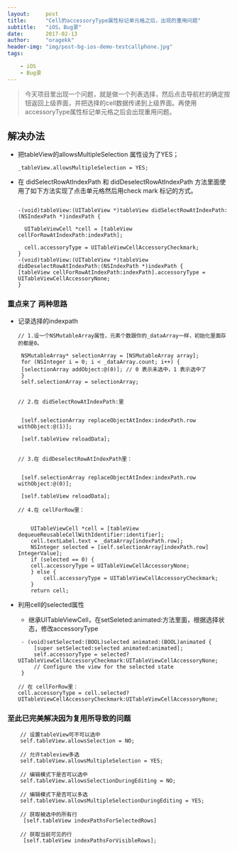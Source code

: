 ```yaml
---
layout:     post
title:      "Cell的accessoryType属性标记单元格之后，出现的重用问题"
subtitle:   "iOS，Bug录"
date:       2017-02-13
author:     "oragekk"
header-img: "img/post-bg-ios-demo-testcallphone.jpg"
tags:

    - iOS
    - Bug录
---
```


> 今天项目里出现一个问题，就是做一个列表选择，然后点击导航栏的确定按钮返回上级界面，并把选择的cell数据传递到上级界面。再使用accessoryType属性标记单元格之后会出现重用问题。

## 解决办法
- 把tableView的allowsMultipleSelection 属性设为了YES；

	``` objc
	_tableView.allowsMultipleSelection = YES;
	``` 
	
- 在 didSelectRowAtIndexPath 和 didDeselectRowAtIndexPath 方法里面使用了如下方法实现了点击单元格然后用check mark 标记的方式。

	``` objc
   
	-(void)tableView:(UITableView *)tableView didSelectRowAtIndexPath:(NSIndexPath *)indexPath {
		
      UITableViewCell *cell = [tableView cellForRowAtIndexPath:indexPath];
    	
	  cell.accessoryType = UITableViewCellAccessoryCheckmark;
	}
	-(void)tableView:(UITableView *)tableView didDeselectRowAtIndexPath:(NSIndexPath *)indexPath {
	[tableView cellForRowAtIndexPath:indexPath].accessoryType = UITableViewCellAccessoryNone;
	}	
	```
	
### 重点来了 两种思路

 - 记录选择的indexpath
 	
 	``` objc
 	// 1.设一个NSMutableArray属性，元素个数跟你的_dataArray一样，初始化里面存的都是0。
 	
	 NSMutableArray* selectionArray = [NSMutableArray array];
	 for (NSInteger i = 0; i < _dataArray.count; i++) {
     [selectionArray addObject:@(0)]; // 0 表示未选中，1 表示选中了
	 }
	 self.selectionArray = selectionArray; 
	

   // 2.在 didSelectRowAtIndexPath:里
   
 	
	 [self.selectionArray replaceObjectAtIndex:indexPath.row withObject:@(1)];
	
	 [self.tableView reloadData];

	
   // 3.在 didDeselectRowAtIndexPath里：
   

	 [self.selectionArray replaceObjectAtIndex:indexPath.row withObject:@(0)];
	
	 [self.tableView reloadData];

   // 4.在 cellForRow里：
 	

		UITableViewCell *cell = [tableView dequeueReusableCellWithIdentifier:identifier];
		cell.textLabel.text = _dataArray[indexPath.row];
		NSInteger selected = [self.selectionArray[indexPath.row] IntegerValue];
		if (selected == 0) {
    	cell.accessoryType = UITableViewCellAccessoryNone;
		} else {
    		cell.accessoryType = UITableViewCellAccessoryCheckmark;
		}
		return cell;
	```
		
- 利用cell的selected属性
	- 继承UITableViewCell，在setSeleted:animated:方法里面，根据选择状态，修改accessoryType
	
	``` objc
	 - (void)setSelected:(BOOL)selected animated:(BOOL)animated {
    	 [super setSelected:selected animated:animated];
		 self.accessoryType = selected?UITableViewCellAccessoryCheckmark:UITableViewCellAccessoryNone;
		 // Configure the view for the selected state
	 }
	 
	// 在 cellForRow里：
	cell.accessoryType = cell.selected?UITableViewCellAccessoryCheckmark:UITableViewCellAccessoryNone;
	
	```
			

### 至此已完美解决因为复用所导致的问题

``` objc
	// 设置tableView可不可以选中
    self.tableView.allowsSelection = NO;

    // 允许tableview多选
    self.tableView.allowsMultipleSelection = YES;

    // 编辑模式下是否可以选中
    self.tableView.allowsSelectionDuringEditing = NO;

    // 编辑模式下是否可以多选
    self.tableView.allowsMultipleSelectionDuringEditing = YES;

    // 获取被选中的所有行
     [self.tableView indexPathsForSelectedRows]

    // 获取当前可见的行
     [self.tableView indexPathsForVisibleRows];
```
